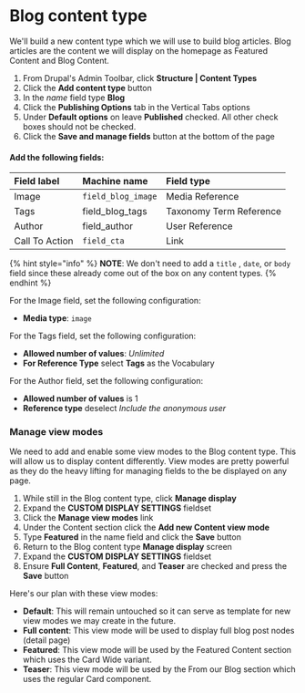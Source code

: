 # Blog content type

We'll build a new content type which we will use to build blog articles.  Blog articles are the content we will display on the homepage as Featured Content and Blog Content.

1. From Drupal's Admin Toolbar, click **Structure \| Content Types**
2. Click the **Add content type** button
3. In the _name_ field type **Blog**
4. Click the **Publishing Options** tab in the Vertical Tabs options
5. Under **Default options** on leave **Published** checked.  All other check boxes should not be checked.
6. Click the **Save and manage fields** button at the bottom of the page

#### Add the following fields:

| Field label | Machine name | Field type |
| :--- | :--- | :--- |
| Image | `field_blog_image` | Media Reference |
| Tags | field\_blog\_tags | Taxonomy Term Reference |
| Author | field\_author | User Reference |
| Call To Action | `field_cta` | Link |

{% hint style="info" %}
**NOTE**: We don't need to add a `title` , `date`, or `body` field since these already come out of the box on any content types.
{% endhint %}

For the Image field, set the following configuration:

* **Media type**: `image`

For the Tags field, set the following configuration:

* **Allowed number of values**: _Unlimited_
* **For Reference Type** select **Tags** as the Vocabulary

For the Author field, set the following configuration:

* **Allowed number of values** is 1
* **Reference type** deselect _Include the anonymous user_

### Manage view modes

We need to add and enable some view modes to the Blog content type.  This will allow us to display content differently.  View modes are pretty powerful as they do the heavy lifting for managing fields to the be displayed on any page.

1. While still in the Blog content type, click **Manage display**
2. Expand the **CUSTOM DISPLAY SETTINGS** fieldset
3. Click the **Manage view modes** link
4. Under the Content section click the **Add new Content view mode**
5. Type **Featured** in the name field and click the **Save** button
6. Return to the Blog content type **Manage display** screen
7. Expand the **CUSTOM DISPLAY SETTINGS** fieldset
8. Ensure **Full Content**, **Featured**, and **Teaser** are checked and press the **Save** button

Here's our plan with these view modes:

* **Default**:  This will remain untouched so it can serve as template for new view modes we may create in the future.
* **Full content**:  This view mode will be used to display full blog post nodes \(detail page\)
* **Featured**: This view mode will be used by the Featured Content section which uses the Card Wide variant.
* **Teaser**: This view mode will be used by the From our Blog section which uses the regular Card component.



